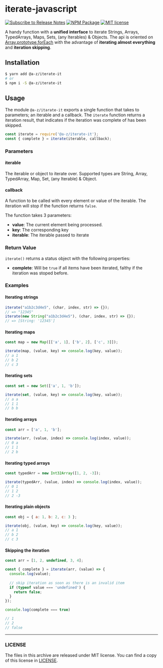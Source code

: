 # iterate-javascript

[![Subscribe to Release Notes](https://release-notes.com/badges/v1.svg)](https://release-notes.com/@alrik/iterate-javascript)
[![NPM Package](https://img.shields.io/npm/v/@a-z/iterate-it.svg)](https://www.npmjs.com/package/@a-z/iterate-it)
[![MIT license](https://img.shields.io/github/license/alrik/iterate-javascript.svg)](LICENSE)

A handy function with a **unified interface** to iterate Strings, Arrays, TypedArrays, Maps, Sets, (any Iterables) & Objects.
The api is oriented on [Array.prototype.forEach](https://developer.mozilla.org/de/docs/Web/JavaScript/Reference/Global_Objects/Array/forEach)
with the advantage of **iterating almost everything** and **iteration skipping**.

## Installation

```bash
$ yarn add @a-z/iterate-it
# or
$ npm i -S @a-z/iterate-it
```

## Usage

The module `@a-z/itarate-it` exports a single function that takes to parameters; an iterable and a callback.
The `iterate` function returns a iteration result, that indicates if the iteration was complete of has been skipped.


```js
const iterate = require('@a-z/iterate-it');
const { complete } = iterate(iterable, callback);
```

### Parameters

#### iterable
The iterable or object to iterate over.
Supported types are String, Array, TypedArray, Map, Set, (any Iterable) & Object.

#### callback
A function to be called with every element or value of the iterable.
The iteration will stop if the function returns `false`.

The function takes 3 parameters:

* **value**: The current element being processed.
* **key**: The corresponding key
* **iterable**: The iterable passed to iterate

### Return Value
`iterate()` returns a status object with the following properties:

* **complete**: Will be `true` if all items have been iterated, falthy if the iteration was stoped before.

### Examples

#### Iterating strings
```js
iterate("a1b2c3d4e5", (char, index, str) => {}); 
// => "12345"
iterate(new String("a1b2c3d4e5"), (char, index, str) => {}); 
// => [String: '12345']
```

#### Iterating maps
```js
const map = new Map([['a', 1], ['b', 2], ['c', 3]]);

iterate(map, (value, key) => console.log(key, value)); 
// a 1
// b 2
// c 3
```

#### Iterating sets
```js
const set = new Set(['a', 1, 'b']);

iterate(set, (value, key) => console.log(key, value)); 
// a a
// 1 1
// b b
```

#### Iterating arrays
```js
const arr = ['a', 1, 'b'];

iterate(arr, (value, index) => console.log(index, value)); 
// 0 a
// 1 1
// 2 b
```

#### Iterating typed arrays
```js
const typedArr = new Int32Array([1, 2, -3]);

iterate(typedArr, (value, index) => console.log(index, value));
// 0 1
// 1 2
// 2 -3
```

#### Iterating plain objects
```js
const obj = { a: 1, b: 2, c: 3 };

iterate(obj, (value, key) => console.log(key, value)); 
// a 1
// b 2
// c 3
```

#### Skipping the iteration
```js
const arr = [1, 2, undefined, 3, 4];

const { complete } = iterate(arr, (value) => {
  console.log(value);
  
  // skip iteration as soon as there is an invalid item
  if (typeof value === 'undefined') {
    return false;
  }
});

console.log(complete === true)

// 1
// 2
// false
```

---

### LICENSE

The files in this archive are released under MIT license.
You can find a copy of this license in [LICENSE](LICENSE).
